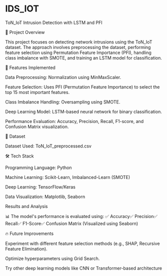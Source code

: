 # IDS_IOT

ToN_IoT Intrusion Detection with LSTM and PFI

📌 Project Overview

This project focuses on detecting network intrusions using the ToN_IoT dataset. The approach involves preprocessing the dataset, performing feature selection using Permutation Feature Importance (PFI), handling class imbalance with SMOTE, and training an LSTM model for classification.

🚀 Features Implemented

Data Preprocessing: Normalization using MinMaxScaler.

Feature Selection: Uses PFI (Permutation Feature Importance) to select the top 15 most important features.

Class Imbalance Handling: Oversampling using SMOTE.

Deep Learning Model: LSTM-based neural network for binary classification.

Performance Evaluation: Accuracy, Precision, Recall, F1-score, and Confusion Matrix visualization.

📂 Dataset

Dataset Used: ToN_IoT_preprocessed.csv

🛠 Tech Stack

Programming Language: Python

Machine Learning: Scikit-Learn, Imbalanced-Learn (SMOTE)

Deep Learning: TensorFlow/Keras

Data Visualization: Matplotlib, Seaborn

Results and Analysis

📊 The model's performance is evaluated using:
✅ Accuracy✅ Precision✅ Recall✅ F1-Score✅ Confusion Matrix (Visualized using Seaborn)

🔥 Future Improvements

Experiment with different feature selection methods (e.g., SHAP, Recursive Feature Elimination).

Optimize hyperparameters using Grid Search.

Try other deep learning models like CNN or Transformer-based architecture
